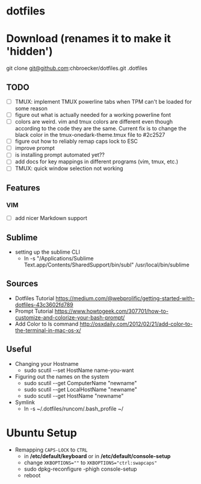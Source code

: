 # dotfiles

# Download (renames it to make it 'hidden')

git clone git@github.com:chbroecker/dotfiles.git .dotfiles

## TODO
- [ ] TMUX: implement TMUX powerline tabs when TPM can't be loaded for some reason
- [ ] figure out what is actually needed for a working powerline font
- [ ] colors are weird. vim and tmux colors are different even though according to the code they are the same. Current fix is to change the black color in the tmux-onedark-theme.tmux file to #2c2527
- [ ] figure out how to reliably remap caps lock to ESC
- [ ] improve prompt
- [ ] is installing prompt automated yet??
- [ ] add docs for key mappings in different programs (vim, tmux, etc.)
- [ ] TMUX: quick window selection not working

## Features

### VIM
- [ ] add nicer Markdown support

## Sublime
* setting up the sublime CLI 
	* ln -s "/Applications/Sublime Text.app/Contents/SharedSupport/bin/subl" /usr/local/bin/sublime


## Sources

* Dotfiles Tutorial 
https://medium.com/@webprolific/getting-started-with-dotfiles-43c3602fd789
* Prompt Tutorial 
https://www.howtogeek.com/307701/how-to-customize-and-colorize-your-bash-prompt/
* Add Color to ls command 
http://osxdaily.com/2012/02/21/add-color-to-the-terminal-in-mac-os-x/



## Useful

* Changing your Hostname
	* sudo scutil --set HostName name-you-want
* Figuring out the names on the system
	* sudo scutil --get ComputerName "newname"
	* sudo scutil --get LocalHostName "newname"
	* sudo scutil --get HostName "newname"
* Symlink
	* ln -s ~/.dotfiles/runcom/.bash_profile ~/

# Ubuntu Setup

*  Remapping `CAPS-LOCK` to `CTRL`
	* in **/etc/default/keyboard** or in **/etc/default/console-setup**
	* change `XKBOPTIONS=""` to `XKBOPTIONS="ctrl:swapcaps"`
	* sudo dpkg-reconfigure -phigh console-setup
	* reboot
